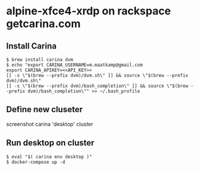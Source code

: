 # alpine-xfce4-xrdp on rackspace getcarina.com

## Install Carina
```
$ brew install carina dvm
$ echo "export CARINA_USERNAME=m.maatkamp@gmail.com
export CARINA_APIKEY=<<API_KEY>>
[[ -s \"$(brew --prefix dvm)/dvm.sh\" ]] && source \"$(brew --prefix dvm)/dvm.sh\"
[[ -s \"$(brew --prefix dvm)/bash_completion\" ]] && source \"$(brew --prefix dvm)/bash_completion\"" >> ~/.bash_profile
```
## Define new cluseter
screenshot carina 'desktop' cluster

## Run desktop on cluster
```
$ eval "$( carina env desktop )"
$ docker-compose up -d
```
